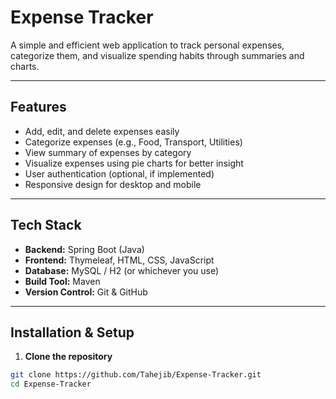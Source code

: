 # Expense Tracker

A simple and efficient web application to track personal expenses, categorize them, and visualize spending habits through summaries and charts.

---

## Features

- Add, edit, and delete expenses easily
- Categorize expenses (e.g., Food, Transport, Utilities)
- View summary of expenses by category
- Visualize expenses using pie charts for better insight
- User authentication (optional, if implemented)
- Responsive design for desktop and mobile

---

## Tech Stack

- **Backend:** Spring Boot (Java)
- **Frontend:** Thymeleaf, HTML, CSS, JavaScript
- **Database:** MySQL / H2 (or whichever you use)
- **Build Tool:** Maven
- **Version Control:** Git & GitHub

---

## Installation & Setup

1. **Clone the repository**

```bash
git clone https://github.com/Tahejib/Expense-Tracker.git
cd Expense-Tracker
